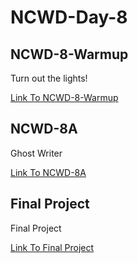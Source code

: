 # NCWD-Day-8

## NCWD-8-Warmup
Turn out the lights!

[Link To NCWD-8-Warmup](https://github.com/codebug-nc/NCWD-8-Warmup)



## NCWD-8A
Ghost Writer

[Link To NCWD-8A](https://github.com/codebug-nc/NCWD-8A)



## Final Project
Final Project

[Link To Final Project](https://github.com/codebug-nc/Final-Project)
